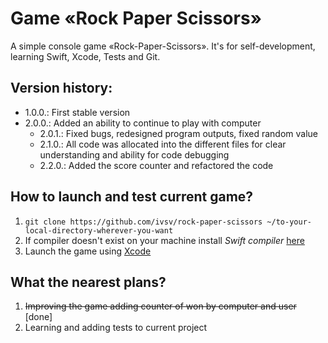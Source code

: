 # Game «Rock Paper Scissors»
A simple console game «Rock-Paper-Scissors». It's for self-development, learning Swift, Xcode, Tests and Git.

## Version history:
* 1.0.0.: First stable version
* 2.0.0.: Added an ability to continue to play with computer
  * 2.0.1.: Fixed bugs, redesigned program outputs, fixed random value
  * 2.1.0.: All code was allocated into the different files for clear understanding and ability for code debugging
  * 2.2.0.: Added the score counter and refactored the code

## How to launch and test current game?
1. ```git clone https://github.com/ivsv/rock-paper-scissors ~/to-your-local-directory-wherever-you-want```
2. If compiler doesn't exist on your machine install *Swift compiler* [here](https://swift.org/download/#using-downloads)
3. Launch the game using [Xcode](https://itunes.apple.com/ru/app/xcode/id497799835?l=en&mt=12)

## What the nearest plans?
1. <del>Improving the game adding counter of won by computer and user</del> [done]
2. Learning and adding tests to current project
